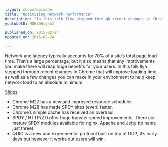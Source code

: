 ```yaml
---
layout: shows/episode
title: "Optimizing Network Performance"
description: "In this talk Ilya stepped through recent changes in Chrome that will improve loading time, as well as a few changes you can make in your environment to help keep network load to an absolute minimum."
youtubeID: MOEiQ6sjeaI

published_on: 2015-02-24
updated_on: 2015-02-24

---
```


Network and latency typically accounts for 70% of a site’s total page load time. That’s a large percentage, but it also means that any improvements you make there will reap huge benefits for your users. In this talk Ilya stepped through recent changes in Chrome that will improve loading time, as well as a few changes you can make in your environment to help keep network load to an absolute minimum.

[Slides](http://bit.ly/cds-network)

+ Chrome M27 has a new and improved resource scheduler.
+ Chrome M28 has made SPDY sites (even) faster.
+ Chrome’s simple cache has received an overhaul.
+ SPDY / HTTP/2.0 offer huge transfer speed improvements. There are mature SPDY modules available for nginx, Apache and Jetty (to name just three).
+ QUIC is a new and experimental protocol built on top of UDP; it’s early days but however it works out users will win.
